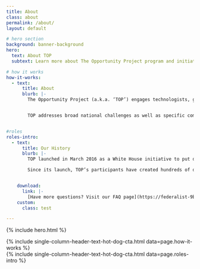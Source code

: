 ```yaml
---
title: About
class: about
permalink: /about/
layout: default

# hero section
background: banner-background
hero:
  text: About TOP
  subtext: Learn more about The Opportunity Project program and initiatives.

# how it works
how-it-works:
  - text:
      title: About
      blurb: |-
        The Opportunity Project (a.k.a. ‘TOP’) engages technologists, government, and communities to prototype digital products that solve real-world problems with open data. It operates through 12-14 week technology design sprints, focused on the nation’s toughest challenges, from the opioid crisis and disaster relief to improving STEM education and workforce development. To date, over 200 digital products have been created, using open data to serve families, businesses, local leaders, and communities nationwide.<br><br>


        TOP addresses broad national challenges as well as specific community and regional challenges, such as those facing Puerto Rico or Indigenous Communities.


#roles
roles-intro:
  - text:
      title: Our History
      blurb: |-
        TOP launched in March 2016 as a White House initiative to put data and tools in the hands of the American people to help them navigate critical issues facing the nation. In 2017, the U.S. Department of Commerce took up leadership of TOP, led by the U.S. Census Bureau’s Census Open Innovation Labs. Since then, the program has grown in scope and impact, and is now a widely used model for collaborative problem solving through open data, technology, and human-centered design.<br><br>

        Since its launch, TOP’s participants have created hundreds of digital products. Today, TOP has been referenced as a best practice in policies like the Federal Data Strategy, the President’s Management Agenda, performance.gov, Department of Commerce’s Strategic Plan, the Task Force on Agriculture and Rural Prosperity Report, and many others. It is a key mechanism supporting implementation of the Foundations for Evidence Based Policy Making Act (“The Evidence Act”).


    download:
      link: |-
        [Have more questions? Visit our FAQ page](https://federalist-9ba9ab66-1882-44c4-b8df-e5444939133c.sites.pages.cloud.gov/preview/uscensusbureau/the-opportunity-project/sadiejay-update-sprint/sprints/)
    custom:
      class: test

---
```


{% include hero.html %}
<section class="bg-blue how-it-works-bg md">
  <div class="header-text-hot-dog">
{% include single-column-header-text-hot-dog-cta.html data=page.how-it-works %}
  </div>
</section>

<section class="bg-blue roles-intro-bg" id="roles-intro">
  <div class="header-text-hot-dog">
    {% include single-column-header-text-hot-dog-cta.html data=page.roles-intro %}
  </div>
</section>
